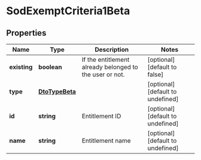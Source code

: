 # SodExemptCriteria1Beta

## Properties

Name | Type | Description | Notes
------------ | ------------- | ------------- | -------------
**existing** | **boolean** | If the entitlement already belonged to the user or not. | [optional] [default to false]
**type** | [**DtoTypeBeta**](DtoTypeBeta.md) |  | [optional] [default to undefined]
**id** | **string** | Entitlement ID | [optional] [default to undefined]
**name** | **string** | Entitlement name | [optional] [default to undefined]

